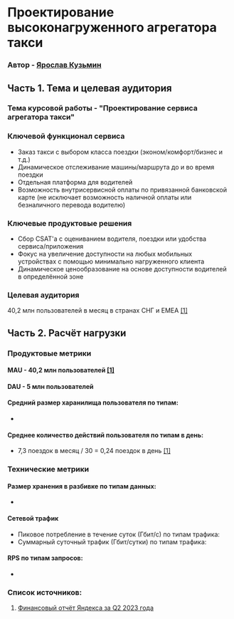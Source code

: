 # Проектирование высоконагруженного агрегатора такси

### Автор - [Ярослав Кузьмин](https://park.vk.company/profile/iar.kuzmin/ "Страница на портале VK x МГТУ")

## Часть 1. Тема и целевая аудитория

### Тема курсовой работы - **"Проектирование сервиса агрегатора такси"**

### Ключевой функционал сервиса
- Заказ такси с выбором класса поездки (эконом/комфорт/бизнес и т.д.)
-  Динамическое отслеживание машины/маршрута до и во время поездки
- Отдельная платформа для водителей
- Возможность внутрисервисной оплаты по привязанной банковской карте (не исключает возможность наличной оплаты или безналичного перевода водителю)

### Ключевые продуктовые решения
- Сбор CSAT'а с оцениванием водителя, поездки или удобства сервиса/приложения
- Фокус на увеличение доступности на любых мобильных устройствах с помощью минимально нагруженного клиента
- Динамическое ценообразование на основе доступности водителей в определённой зоне

### Целевая аудитория
40,2 млн пользователей в месяц в странах СНГ и EMEA [[1]](https://yastatic.net/s3/ir-docs/events/2023/Supplementary_slides_2Q23_RUS.pdf)

## Часть 2. Расчёт нагрузки

### Продуктовые метрики

#### MAU - 40,2 млн пользователей [[1]](https://yastatic.net/s3/ir-docs/events/2023/Supplementary_slides_2Q23_RUS.pdf)
#### DAU - 5 млн пользователей

#### Средний размер харанилища пользователя по типам:
-

#### Среднее количество действий пользователя по типам в день:
- 7,3 поездок в месяц / 30 = 0,24 поездок в день [[1]](https://yastatic.net/s3/ir-docs/events/2023/Supplementary_slides_2Q23_RUS.pdf)

### Технические метрики

#### Размер хранения в разбивке по типам данных:
-
  
#### Сетевой трафик
- Пиковое потребление в течение суток (Гбит/с) по типам трафика:
- Суммарный суточный трафик (Гбит/сутки) по типам трафика:

#### RPS по типам запросов:
-

### Список источников:
1. [Финансовый отчёт Яндекса за Q2 2023 года](https://yastatic.net/s3/ir-docs/events/2023/Supplementary_slides_2Q23_RUS.pdf)



